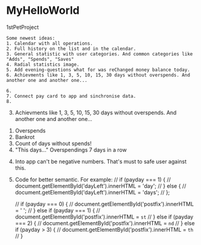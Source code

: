 # MyHelloWorld

 1stPetProject

<!-- CONCEPTS -->
    Some newest ideas:
    1. Calendar with all operations.
    2. Full history on the list and in the calendar.
    3. General statistic with user categories. And common categories like "Adds", "Spends", "Saves"
    4. Radial statistics image.
    5. Add evening-questions what for was reChanged money balance today.
    6. Achievments like 1, 3, 5, 10, 15, 30 days without overspends. And another one and another one...
<!--5. --CANCELED-- Quest 5, part 2: Add list with 1-28 numbers for chosing date of payday. -->
    6. 
    7. Connect pay card to app and sinchronise data.
    8. 


<!-- NOTES -->
<!--1. --DONE--     Result from input must be written like Object with "comment", "amount", "color". -->
<!--2. --DONE--     Input with added/lessed moneys must accept only numbers. -->
3.  Achievments like 1, 3, 5, 10, 15, 30 days without overspends. And another one and another one...
  1) Overspends
  2) Bankrot
  3) Count of days without spends!
  4) "This days..." Overspendings 7 days in a row


4.  Into app can't be negative numbers. 
    That's must to safe user against this.

5. Code for better semantic. For example:
    // if (payday === 1) {
    //     document.getElementById('dayLeft').innerHTML = 'day';
    // } else {
    //     document.getElementById('dayLeft').innerHTML = 'days';
    // };

    // if (payday === 0) {
    //     document.getElementById('postfix').innerHTML = ' ';
    // } else if (payday === 1) {
    //     document.getElementById('postfix').innerHTML = `st`
    // } else if (payday === 2) {
    //     document.getElementById('postfix').innerHTML = `nd`
    // } else if (payday > 3) {
    //     document.getElementById('postfix').innerHTML = `th`
    // }